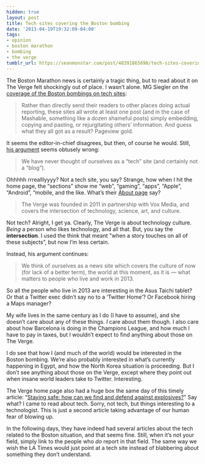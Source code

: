 ```yaml
---
hidden: true
layout: post
title: Tech sites covering the Boston bombing
date: '2013-04-19T19:32:09-04:00'
tags:
- opinion
- boston marathon
- bombing
- the verge
tumblr_url: https://seanmonstar.com/post/48391865898/tech-sites-covering-the-boston-bombing
---
```

The Boston Marathon news is certainly a tragic thing, but to read about it on The Verge felt shockingly out of place. I wasn’t alone. MG Siegler on the [coverage of the Boston bombings on tech sites](https://medium.com/writers-on-writing/94111dde5ca9):

> Rather than directly send their readers to other places doing actual reporting, these sites all wrote at least one post (and in the case of Mashable, something like a dozen shameful posts) simply embedding, copying and pasting, or rejurgitating others’ information. And guess what they all got as a result? Pageview gold.

It seems the editor-in-chief disagrees, but then, of course he would. Still, [his argument](http://www.forbes.com/sites/stevenrosenbaum/2013/04/16/the-verges-josh-topolsky-defends-boston-bombing-coverage/) seems obtusely wrong:

> We have never thought of ourselves as a “tech” site (and certainly not a “blog”).

Ohhhhh rrrealllyyyy? Not a tech site, you say? Strange, how when I hit the home page, the “sections” show me “web”, “gaming”, “apps”, “Apple”, “Android”, “mobile, and the like. What’s their [About page](http://www.theverge.com/about-the-verge) say?

> The Verge was founded in 2011 in partnership with Vox Media, and covers the intersection of technology, science, art, and culture.

Not tech? Alright, I get ya. Clearly, The Verge is about technology culture. _Being_ a person who likes technology, and all that. But, you say the **intersection**. I used the think that meant "when a story touches on all of these subjects”, but now I’m less certain.

Instead, his argument continues:

> We think of ourselves as a news site which covers the culture of now (for lack of a better term), the world at this moment, as it is — what matters to people who live and work in 2013.

So all the people who live in 2013 are interesting in the Asus Taichi tablet? Or that a Twitter exec didn’t say no to a ‘Twitter Home’? Or Facebook hiring a Maps manager?

My wife lives in the same century as I do (I have to assume), and she doesn’t care about any of these things. _I_ care about them though. I also care about how Barcelona is doing in the Champions League, and how much I have to pay in taxes, but I wouldn’t expect to find anything about those on The Verge.

I do see that how I (and much of the world) would be interested in the Boston bombing. We’re also probably interested in what’s currently happening in Egypt, and how the North Korea situation is proceeding. But I don’t see anything about those on the Verge, except where they point out when insane world leaders take to Twitter. Interesting.

The Verge home page also had a huge box the same day of this timely article: “[Staying safe: how can we find and defend against explosives?](http://www.theverge.com/2013/4/16/4228808/bomb-tech-defend-protect-against-explosives)” Say what? I came to read about tech. Sorry, not tech, but things interesting to a technologist. This is just a second article taking advantage of our human fear of blowing up.

In the following days, they have indeed had several articles about the tech related to the Boston situation, and that seems fine. Still, when it’s not your field, simply link to the people who _do_ report in that field. The same way we wish the LA Times would just point at a tech site instead of blabbering about something they don’t understand.

